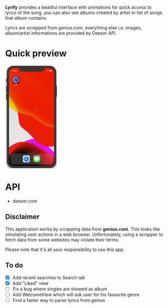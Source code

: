 **Lyrify** provides a beatiful interface with animations for quick access to lyrics of the song, you can also see albums created by artist or list of songs that album contains. 

Lyrics are scrapped from genius.com, everything else   i.e. images, album/artist informations are provided by Deezer API.

# Quick preview
![](media/preview.gif)

# API
* deezer.com

## Disclaimer

This application works by scrapping data from **genius.com**. This looks like simulating user actions in a web browser. Unfortunately, using a scrapper to fetch data from some websites may violate their terms.

Please note that it's all your responsibility to use this app.

## To do
- [x] Add recent searches to Search tab 
- [x] Add "Liked" view
- [ ] Fix a bug where singles are showed as album  
- [ ] Add WelcomeView which will ask user for his favourite genre  
- [ ] Find a faster way to parse lyrics from genius
